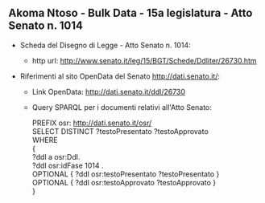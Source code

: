 ## Akoma Ntoso - Bulk Data - 15a legislatura - Atto Senato n. 1014 ##

* Scheda del Disegno di Legge - Atto Senato n. 1014:
	* http url: http://www.senato.it/leg/15/BGT/Schede/Ddliter/26730.htm

* Riferimenti al sito OpenData del Senato http://dati.senato.it/:
	* Link OpenData: http://dati.senato.it/ddl/26730
	* Query SPARQL per i documenti relativi all'Atto Senato:

        PREFIX osr: <http://dati.senato.it/osr/>  
		SELECT DISTINCT ?testoPresentato ?testoApprovato  
		WHERE  
		{  
		    ?ddl a osr:Ddl.  
		    ?ddl osr:idFase 1014 .  
		    OPTIONAL { ?ddl osr:testoPresentato ?testoPresentato }  
		    OPTIONAL { ?ddl osr:testoApprovato ?testoApprovato }  
		}
		